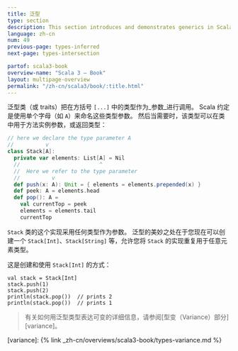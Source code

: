 ```yaml
---
title: 泛型
type: section
description: This section introduces and demonstrates generics in Scala 3.
language: zh-cn
num: 49
previous-page: types-inferred
next-page: types-intersection

partof: scala3-book
overview-name: "Scala 3 — Book"
layout: multipage-overview
permalink: "/zh-cn/scala3/book/:title.html"
---
```



泛型类（或 traits）把在方括号 `[...]` 中的类型作为_参数_进行调用。
Scala 约定是使用单个字母（如 `A`）来命名这些类型参数。
然后当需要时，该类型可以在类中用于方法实例参数，或返回类型：

```scala
// here we declare the type parameter A
//          v
class Stack[A]:
  private var elements: List[A] = Nil
  //                         ^
  //  Here we refer to the type parameter
  //          v
  def push(x: A): Unit = { elements = elements.prepended(x) }
  def peek: A = elements.head
  def pop(): A =
    val currentTop = peek
    elements = elements.tail
    currentTop
```

`Stack` 类的这个实现采用任何类型作为参数。
泛型的美妙之处在于您现在可以创建一个 `Stack[Int]`、`Stack[String]` 等，允许您将 `Stack` 的实现重复用于任意元素类型。

这是创建和使用 `Stack[Int]` 的方式：

```
val stack = Stack[Int]
stack.push(1)
stack.push(2)
println(stack.pop())  // prints 2
println(stack.pop())  // prints 1
```

> 有关如何用泛型类型表达可变的详细信息，请参阅[型变（Variance）部分][variance]。

[variance]: {% link _zh-cn/overviews/scala3-book/types-variance.md %}
